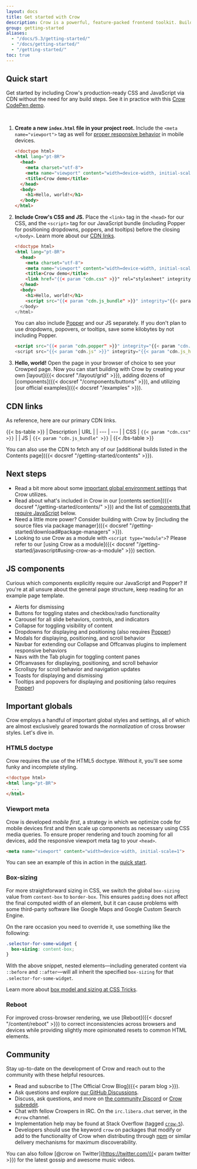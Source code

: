 ```yaml
---
layout: docs
title: Get started with Crow
description: Crow is a powerful, feature-packed frontend toolkit. Build anything—from prototype to production—in minutes.
group: getting-started
aliases:
  - "/docs/5.3/getting-started/"
  - "/docs/getting-started/"
  - "/getting-started/"
toc: true
---
```


## Quick start

Get started by including Crow's production-ready CSS and JavaScript via CDN without the need for any build steps. See it in practice with this [Crow CodePen demo](https://codepen.io/team/crow/pen/qBamdLj).

<br>

1. **Create a new `index.html` file in your project root.** Include the `<meta name="viewport">` tag as well for [proper responsive behavior](https://developer.mozilla.org/en-US/docs/Web/HTML/Viewport_meta_tag) in mobile devices.

   ```html
   <!doctype html>
   <html lang="pt-BR">
     <head>
       <meta charset="utf-8">
       <meta name="viewport" content="width=device-width, initial-scale=1">
       <title>Crow demo</title>
     </head>
     <body>
       <h1>Hello, world!</h1>
     </body>
   </html>
   ```

2. **Include Crow's CSS and JS.** Place the `<link>` tag in the `<head>` for our CSS, and the `<script>` tag for our JavaScript bundle (including Popper for positioning dropdowns, poppers, and tooltips) before the closing `</body>`. Learn more about our [CDN links](#cdn-links).

   ```html
   <!doctype html>
   <html lang="pt-BR">
     <head>
       <meta charset="utf-8">
       <meta name="viewport" content="width=device-width, initial-scale=1">
       <title>Crow demo</title>
       <link href="{{< param "cdn.css" >}}" rel="stylesheet" integrity="{{< param "cdn.css_hash" >}}" crossorigin="anonymous">
     </head>
     <body>
       <h1>Hello, world!</h1>
       <script src="{{< param "cdn.js_bundle" >}}" integrity="{{< param "cdn.js_bundle_hash" >}}" crossorigin="anonymous"></script>
     </body>
   </html>
   ```

   You can also include [Popper](https://popper.js.org/) and our JS separately. If you don't plan to use dropdowns, popovers, or tooltips, save some kilobytes by not including Popper.

   ```html
   <script src="{{< param "cdn.popper" >}}" integrity="{{< param "cdn.popper_hash" >}}" crossorigin="anonymous"></script>
   <script src="{{< param "cdn.js" >}}" integrity="{{< param "cdn.js_hash" >}}" crossorigin="anonymous"></script>
   ```

3. **Hello, world!** Open the page in your browser of choice to see your Crowped page. Now you can start building with Crow by creating your own [layout]({{< docsref "/layout/grid" >}}), adding dozens of [components]({{< docsref "/components/buttons" >}}), and utilizing [our official examples]({{< docsref "/examples" >}}).

## CDN links

As reference, here are our primary CDN links.

{{< bs-table >}}
| Description | URL |
| --- | --- |
| CSS | `{{< param "cdn.css" >}}` |
| JS | `{{< param "cdn.js_bundle" >}}` |
{{< /bs-table >}}

You can also use the CDN to fetch any of our [additional builds listed in the Contents page]({{< docsref "/getting-started/contents" >}}).

## Next steps

- Read a bit more about some [important global environment settings](#important-globals) that Crow utilizes.
- Read about what's included in Crow in our [contents section]({{< docsref "/getting-started/contents/" >}}) and the list of [components that require JavaScript](#js-components) below.
- Need a little more power? Consider building with Crow by [including the source files via package manager]({{< docsref "/getting-started/download#package-managers" >}}).
- Looking to use Crow as a module with `<script type="module">`? Please refer to our [using Crow as a module]({{< docsref "/getting-started/javascript#using-crow-as-a-module" >}}) section.

## JS components

Curious which components explicitly require our JavaScript and Popper? If you're at all unsure about the general page structure, keep reading for an example page template.

- Alerts for dismissing
- Buttons for toggling states and checkbox/radio functionality
- Carousel for all slide behaviors, controls, and indicators
- Collapse for toggling visibility of content
- Dropdowns for displaying and positioning (also requires [Popper](https://popper.js.org/))
- Modals for displaying, positioning, and scroll behavior
- Navbar for extending our Collapse and Offcanvas plugins to implement responsive behaviors
- Navs with the Tab plugin for toggling content panes
- Offcanvases for displaying, positioning, and scroll behavior
- Scrollspy for scroll behavior and navigation updates
- Toasts for displaying and dismissing
- Tooltips and popovers for displaying and positioning (also requires [Popper](https://popper.js.org/))

## Important globals

Crow employs a handful of important global styles and settings, all of which are almost exclusively geared towards the *normalization* of cross browser styles. Let's dive in.

### HTML5 doctype

Crow requires the use of the HTML5 doctype. Without it, you'll see some funky and incomplete styling.

```html
<!doctype html>
<html lang="pt-BR">
  ...
</html>
```

### Viewport meta

Crow is developed *mobile first*, a strategy in which we optimize code for mobile devices first and then scale up components as necessary using CSS media queries. To ensure proper rendering and touch zooming for all devices, add the responsive viewport meta tag to your `<head>`.

```html
<meta name="viewport" content="width=device-width, initial-scale=1">
```

You can see an example of this in action in the [quick start](#quick-start).

### Box-sizing

For more straightforward sizing in CSS, we switch the global `box-sizing` value from `content-box` to `border-box`. This ensures `padding` does not affect the final computed width of an element, but it can cause problems with some third-party software like Google Maps and Google Custom Search Engine.

On the rare occasion you need to override it, use something like the following:

```css
.selector-for-some-widget {
  box-sizing: content-box;
}
```

With the above snippet, nested elements—including generated content via `::before` and `::after`—will all inherit the specified `box-sizing` for that `.selector-for-some-widget`.

Learn more about [box model and sizing at CSS Tricks](https://css-tricks.com/box-sizing/).

### Reboot

For improved cross-browser rendering, we use [Reboot]({{< docsref "/content/reboot" >}}) to correct inconsistencies across browsers and devices while providing slightly more opinionated resets to common HTML elements.

## Community

Stay up-to-date on the development of Crow and reach out to the community with these helpful resources.

- Read and subscribe to [The Official Crow Blog]({{< param blog >}}).
- Ask questions and explore [our GitHub Discussions](https://github.com/ecossistemadev/crow/discussions).
- Discuss, ask questions, and more on [the community Discord](https://discord.gg/bZUvakRU3M) or [Crow subreddit](https://reddit.com/r/crow).
- Chat with fellow Crowpers in IRC. On the `irc.libera.chat` server, in the `#crow` channel.
- Implementation help may be found at Stack Overflow (tagged [`crow-5`](https://stackoverflow.com/questions/tagged/crow-5)).
- Developers should use the keyword `crow` on packages that modify or add to the functionality of Crow when distributing through [npm](https://www.npmjs.com/search?q=keywords:crow) or similar delivery mechanisms for maximum discoverability.

You can also follow [@crow on Twitter](https://twitter.com/{{< param twitter >}}) for the latest gossip and awesome music videos.
